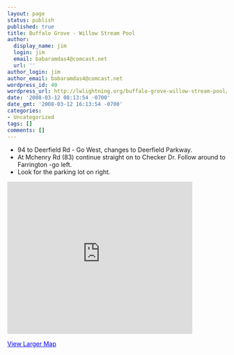 ```yaml
---
layout: page
status: publish
published: true
title: Buffalo Grove - Willow Stream Pool
author:
  display_name: jim
  login: jim
  email: babaramdas4@comcast.net
  url: ''
author_login: jim
author_email: babaramdas4@comcast.net
wordpress_id: 40
wordpress_url: http://lwlightning.org/buffalo-grove-willow-stream-pool/
date: '2008-03-12 08:13:54 -0700'
date_gmt: '2008-03-12 16:13:54 -0700'
categories:
- Uncategorized
tags: []
comments: []
---
```


* 94 to Deerfield Rd - Go West, changes to Deerfield Parkway.
* At Mchenry Rd (83) continue straight on to Checker Dr.   Follow around to Farrington -go left.
* Look for the parking lot on right.

<iframe width="425" height="350" frameborder="0" scrolling="no" marginheight="0" marginwidth="0" src="http://maps.google.com/maps?f=q&hl=en&geocode=&q=600+Farrington,+Buffalo+Grove+Il.+60089&sll=42.26317,-87.842426&sspn=0.010147,0.012016&ie=UTF8&s=AARTsJrLOulCUFtPPoBSIFBSO3GR8dO9Qw&ll=42.168556,-87.968988&spn=0.011133,0.018239&z=15&output=embed"></iframe>

<a href="http://maps.google.com/maps?f=q&hl=en&geocode=&q=600+Farrington,+Buffalo+Grove+Il.+60089&sll=42.26317,-87.842426&sspn=0.010147,0.012016&ie=UTF8&ll=42.168556,-87.968988&spn=0.011133,0.018239&z=15&source=embed" style="color:#0000FF;text-align:left">View Larger Map</a>
